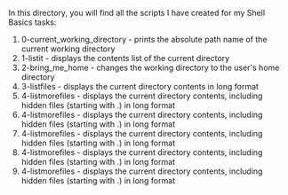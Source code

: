 In this directory, you will find all the scripts I have created for my Shell Basics tasks:

1. 0-current_working_directory - prints the absolute path name of the current working directory
2. 1-listit - displays the contents list of the current directory
3. 2-bring_me_home - changes the working directory to the user's home directory
4. 3-listfiles - displays the current directory contents in long format
5. 4-listmorefiles - displays the current directory contents, including hidden files (starting with .) in long format
5. 4-listmorefiles - displays the current directory contents, including hidden files (starting with .) in long format
5. 4-listmorefiles - displays the current directory contents, including hidden files (starting with .) in long format
5. 4-listmorefiles - displays the current directory contents, including hidden files (starting with .) in long format
5. 4-listmorefiles - displays the current directory contents, including hidden files (starting with .) in long format

